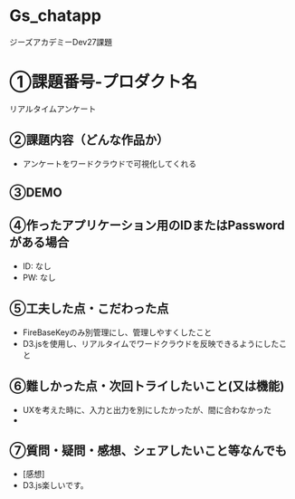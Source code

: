 # Gs_chatapp
ジーズアカデミーDev27課題

# ①課題番号-プロダクト名

リアルタイムアンケート

## ②課題内容（どんな作品か）

- アンケートをワードクラウドで可視化してくれる

## ③DEMO



## ④作ったアプリケーション用のIDまたはPasswordがある場合

- ID: なし
- PW: なし

## ⑤工夫した点・こだわった点

- FireBaseKeyのみ別管理にし、管理しやすくしたこと
- D3.jsを使用し、リアルタイムでワードクラウドを反映できるようにしたこと

## ⑥難しかった点・次回トライしたいこと(又は機能)

- UXを考えた時に、入力と出力を別にしたかったが、間に合わなかった
- 
## ⑦質問・疑問・感想、シェアしたいこと等なんでも

- [感想]
- D3.js楽しいです。

